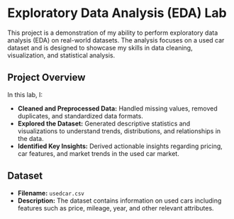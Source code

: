 # Exploratory Data Analysis (EDA) Lab

This project is a demonstration of my ability to perform exploratory data analysis (EDA) on real-world datasets. The analysis focuses on a used car dataset and is designed to showcase my skills in data cleaning, visualization, and statistical analysis.

## Project Overview

In this lab, I:
- **Cleaned and Preprocessed Data:** Handled missing values, removed duplicates, and standardized data formats.
- **Explored the Dataset:** Generated descriptive statistics and visualizations to understand trends, distributions, and relationships in the data.
- **Identified Key Insights:** Derived actionable insights regarding pricing, car features, and market trends in the used car market.

## Dataset

- **Filename:** `usedcar.csv`
- **Description:** The dataset contains information on used cars including features such as price, mileage, year, and other relevant attributes.
